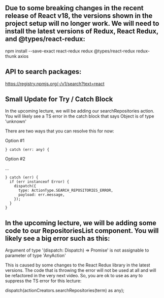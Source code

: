 ## Due to some breaking changes in the recent release of React v18, the versions shown in the project setup will no longer work. We will need to install the latest versions of Redux, React Redux, and @types/react-redux:

npm install --save-exact react-redux redux @types/react-redux redux-thunk axios

## API to search packages:

https://registry.npmjs.org/-/v1/search?text=react


## Small Update for Try / Catch Block
In the upcoming lecture, we will be adding our searchRepositories action. You will likely see a TS error in the catch block that says Object is of type 'unknown'

There are two ways that you can resolve this for now:

Option #1

    } catch (err: any) {
      
Option #2

...
 
    } catch (err) {
      if (err instanceof Error) {
        dispatch({
          type: ActionType.SEARCH_REPOSITORIES_ERROR,
          payload: err.message,
        });
      }
    }


## In the upcoming lecture, we will be adding some code to our RepositoriesList component. You will likely see a big error such as this:

Argument of type '(dispatch: Dispatch<Action>) => Promise<void>' is not assignable to parameter of type 'AnyAction'

This is caused by some changes to the React Redux library in the latest versions. The code that is throwing the error will not be used at all and will be refactored in the very next video. So, you are ok to use as any to suppress the TS error for this lecture:

dispatch(actionCreators.searchRepositories(term) as any);